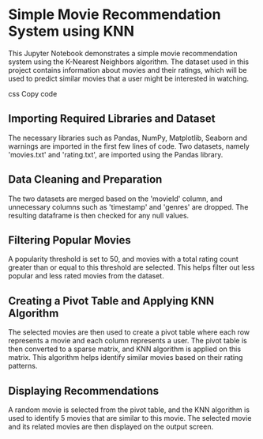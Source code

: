 <!DOCTYPE html>
<html>
  <head>
  </head>
  <body>
    <h1>Simple Movie Recommendation System using KNN</h1>
    <p>This Jupyter Notebook demonstrates a simple movie recommendation system using the K-Nearest Neighbors algorithm. The dataset used in this project contains information about movies and their ratings, which will be used to predict similar movies that a user might be interested in watching.</p>
css
Copy code
<h2>Importing Required Libraries and Dataset</h2>
<p>The necessary libraries such as Pandas, NumPy, Matplotlib, Seaborn and warnings are imported in the first few lines of code. Two datasets, namely 'movies.txt' and 'rating.txt', are imported using the Pandas library.</p>

<h2>Data Cleaning and Preparation</h2>
<p>The two datasets are merged based on the 'movieId' column, and unnecessary columns such as 'timestamp' and 'genres' are dropped. The resulting dataframe is then checked for any null values.</p>

<h2>Filtering Popular Movies</h2>
<p>A popularity threshold is set to 50, and movies with a total rating count greater than or equal to this threshold are selected. This helps filter out less popular and less rated movies from the dataset.</p>

<h2>Creating a Pivot Table and Applying KNN Algorithm</h2>
<p>The selected movies are then used to create a pivot table where each row represents a movie and each column represents a user. The pivot table is then converted to a sparse matrix, and KNN algorithm is applied on this matrix. This algorithm helps identify similar movies based on their rating patterns.</p>

<h2>Displaying Recommendations</h2>
<p>A random movie is selected from the pivot table, and the KNN algorithm is used to identify 5 movies that are similar to this movie. The selected movie and its related movies are then displayed on the output screen.</p>
  </body>
</html>
